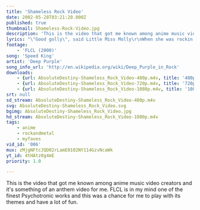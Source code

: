 ```yaml
---
title: 'Shameless Rock Video'
date: 2002-05-28T03:21:20.000Z
published: true
thumbnail: Shameless-Rock-Video.jpg
description: 'This is the video that got me known among anime music video creators and it''s something of an anthem video for me. FLCL is in my mind one of the finest Psychotronic works and this was a chance for me to play with its themes and have a lot of fun.'
lyrics: "\"Good golly\", said Little Miss Molly\r\nWhen she was rockin' in the House Of Blue Light\r\nTutti Frutti was, oh, so rooty\r\nRockin' to the east and west\r\n\r\nLucille was, oh, so real\r\nWhen she didn't do her daddy's will\r\nCome on, baby, drive me crazy, do it, do it\r\n\r\n'Cause I'm a Speed King, you've got to hear me sing\r\nYeah, I'm a Speed King, see me fly\r\n\r\n'Cause I'm a Speed King, you've got to hear me sing\r\nYeah, I'm a Speed King, see me fly\r\nI'm a Speed King, you've got to hear me sing\r\n\r\nYeah, I'm a Speed King, see me"
footage:
    - 'FLCL (2000)'
song: 'Speed King'
artist: 'Deep Purple'
song_info_url: 'http://en.wikipedia.org/wiki/Deep_Purple_in_Rock'
downloads:
    - {url: AbsoluteDestiny-Shameless_Rock_Video-480p.m4v, title: '480p mp4 (original)', width: 640, height: 480, mimetype: video/mp4}
    - {url: AbsoluteDestiny-Shameless_Rock_Video-720p.m4v, title: '720p mp4 (remaster)', width: yarn a, height: 480, mimetype: video/mp4}
    - {url: AbsoluteDestiny-Shameless_Rock_Video-1080p.m4v, title: '1080p mp4 (remaster)', width: 1440, height: 1080, mimetype: video/mp4}
srt: null
sd_stream: AbsoluteDestiny-Shameless_Rock_Video-480p.m4v
svg: AbsoluteDestiny-Shameless_Rock_Video.svg
bgimg: AbsoluteDestiny-Shameless_Rock_Video.jpg
hd_stream: AbsoluteDestiny-Shameless_Rock_Video-1080p.m4v
tags:
    - anime
    - rockandmetal
    - myfaves
vid_id: '006'
mux: zMjgNFtcJQD02rLamE0102NY114GzvNcaWk
yt_id: 4tHAtz0g4mE
priority: 1.0

---
```

This is the video that got me known among anime music video creators and it's something of an anthem video for me. FLCL is in my mind one of the finest Psychotronic works and this was a chance for me to play with its themes and have a lot of fun.